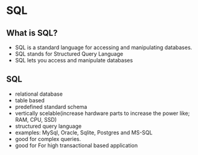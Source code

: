 # SQL

## What is SQL?

- SQL is a standard language for accessing and manipulating databases.
- SQL stands for Structured Query Language
- SQL lets you access and manipulate databases

## SQL

- relational database
- table based
- predefined standard schema
- vertically scelable(increase hardware parts to increase the power like; RAM, CPU, SSD)
- structured query language
- examples: MySql, Oracle, Sqlite, Postgres and MS-SQL
- good for complex queries.
- good for For high transactional based application
